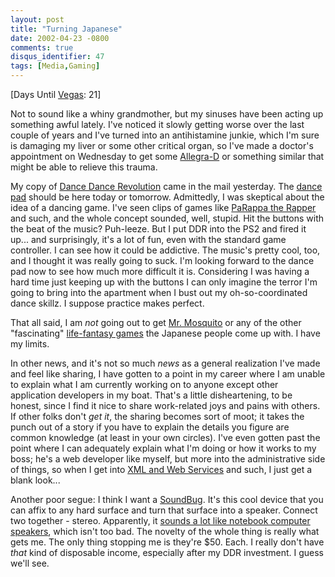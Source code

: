 ```yaml
---
layout: post
title: "Turning Japanese"
date: 2002-04-23 -0800
comments: true
disqus_identifier: 47
tags: [Media,Gaming]
---
```

[Days Until [Vegas](/archive/2002/04/08/vegas-baby-vegas.aspx): 21]
 
 Not to sound like a whiny grandmother, but my sinuses have been acting
up something awful lately. I've noticed it slowly getting worse over the
last couple of years and I've turned into an antihistamine junkie, which
I'm sure is damaging my liver or some other critical organ, so I've made
a doctor's appointment on Wednesday to get some
[Allegra-D](http://www.allegra.com/) or something similar that might be
able to relieve this trauma.
 
 My copy of [Dance Dance
Revolution](http://www.amazon.com/exec/obidos/ASIN/B00005A774/mhsvortex)
came in the mail yesterday. The [dance
pad](http://www.buynshop.com/productinfophp3/VG-DDR-ULTX) should be here
today or tomorrow. Admittedly, I was skeptical about the idea of a
dancing game. I've seen clips of games like [PaRappa the
Rapper](http://www.amazon.com/exec/obidos/ASIN/B00005UNWD/mhsvortex) and
such, and the whole concept sounded, well, stupid. Hit the buttons with
the beat of the music? Puh-leeze. But I put DDR into the PS2 and fired
it up... and surprisingly, it's a lot of fun, even with the standard
game controller. I can see how it could be addictive. The music's pretty
cool, too, and I thought it was really going to suck. I'm looking
forward to the dance pad now to see how much more difficult it is.
Considering I was having a hard time just keeping up with the buttons I
can only imagine the terror I'm going to bring into the apartment when I
bust out my oh-so-coordinated dance skillz. I suppose practice makes
perfect.
 
 That all said, I am *not* going out to get [Mr.
Mosquito](http://www.amazon.com/exec/obidos/ASIN/B0000639VQ/mhsvortex)
or any of the other "fascinating" [life-fantasy
games](http://www.salon.com/tech/feature/2001/01/23/ddr/) the Japanese
people come up with. I have my limits.
 
 In other news, and it's not so much *news* as a general realization
I've made and feel like sharing, I have gotten to a point in my career
where I am unable to explain what I am currently working on to anyone
except other application developers in my boat. That's a little
disheartening, to be honest, since I find it nice to share work-related
joys and pains with others. If other folks don't *get it*, the sharing
becomes sort of moot; it takes the punch out of a story if you have to
explain the details you figure are common knowledge (at least in your
own circles). I've even gotten past the point where I can adequately
explain what I'm doing or how it works to my boss; he's a web developer
like myself, but more into the administrative side of things, so when I
get into [XML and Web Services](http://www.gotdotnet.com/) and such, I
just get a blank look...
 
 Another poor segue: I think I want a
[SoundBug](http://www.thinkgeek.com/stuff/computing/5a15.shtml). It's
this cool device that you can affix to any hard surface and turn that
surface into a speaker. Connect two together - stereo. Apparently, it
[sounds a lot like notebook computer
speakers](http://www.lockergnome.com/issues/techspecialist/20020412.html),
which isn't too bad. The novelty of the whole thing is really what gets
me. The only thing stopping me is they're \$50. Each. I really don't
have *that* kind of disposable income, especially after my DDR
investment. I guess we'll see.
